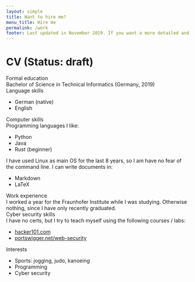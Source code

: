 ```yaml
---
layout: simple
title: Want to hire me?
menu_title: Hire me
permalink: /work
footer: Last updated in November 2019. If you want a more detailed and up to date resume, you can <a href="/contact">contact me</a>.
---
```


<h1>CV (Status: draft)</h1>

<div class="cv">
  <div class="section-header">Formal education</div>
  Bachelor of Science in Technical Informatics (Germany, 2019)

  <div class="section-header">Language skills</div>
  <ul>
    <li>German (native)</li>
    <li>English</li>
  </ul>

  <div class="section-header">Computer skills</div>
  Programming languages I like:
  <ul>
    <li>Python</li>
    <li>Java</li>
    <li>Rust (beginner)</li>
  </ul>
  I have used Linux as main OS for the last 8 years, so I am have no fear of the command line.
  I can write documents in:
  <ul>
    <li>Markdown</li>
    <li>LaTeX</li>
  </ul>

  <div class="section-header">Work experience</div>
  I worked a year for the Fraunhofer Institute while I was studying.
  Otherwise nothing, since I have only recently graduated.

  <div class="section-header">Cyber security skills</div>
  I have no certs, but I try to teach myself using the following courses / labs:
  <ul>
    <li><a href="https://www.hacker101.com/">hacker101.com</a></li>
    <li><a href="https://portswigger.net/web-security">portswigger.net/web-security</a></li>
  </ul>

  <div class="section-header">Interests</div>
  <ul>
    <li>Sports: jogging, judo, kanoeing</li>
    <li>Programming</li>
    <li>Cyber security</li>
  </ul>
</div>
